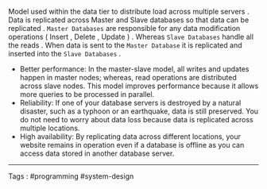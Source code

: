 Model used within the data tier to distribute load across multiple servers . Data is replicated across Master and Slave databases so that data can be replicated . `Master Databases`  are responsible for any data modification operations ( Insert , Delete , Update ) . Whereas `Slave Databases` handle all the reads . When data is sent to the `Master Database` it is replicated and inserted into the `Slave Databases` . 

- Better performance: In the master-slave model, all writes and updates happen in master nodes; whereas, read operations are distributed across slave nodes. This model improves performance because it allows more queries to be processed in parallel.
- Reliability: If one of your database servers is destroyed by a natural disaster, such as a typhoon or an earthquake, data is still preserved. You do not need to worry about data loss because data is replicated across multiple locations.
- High availability: By replicating data across different locations, your website remains in operation even if a database is offline as you can access data stored in another database server.

___
Tags : #programming #system-design 